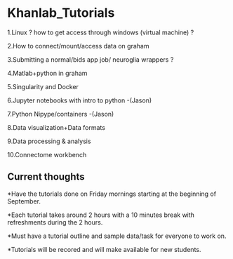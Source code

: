 # Khanlab_Tutorials

1.Linux ? how to get access through windows (virtual machine) ?

2.How to connect/mount/access data on graham

3.Submitting a normal/bids app job/ neuroglia wrappers ?

4.Matlab+python in graham

5.Singularity and Docker

6.Jupyter notebooks with intro to python -(Jason)

7.Python Nipype/containers -(Jason)

8.Data visualization+Data formats

9.Data processing & analysis

10.Connectome workbench
 

## Current thoughts 

*Have the tutorials done on Friday mornings starting at the beginning of September. 

*Each tutorial takes around 2 hours with a 10 minutes break with refreshments during the 2 hours.

*Must have a tutorial outline and sample data/task for everyone to work on.

*Tutorials will be recored and will make available for new students.
